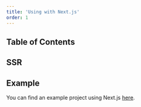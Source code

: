 ```yaml
---
title: 'Using with Next.js'
order: 1
---
```


## Table of Contents

## SSR

## Example
You can find an example project using Next.js [here](https://github.com/QuiiBz/niftycss/tree/main/examples/next).
